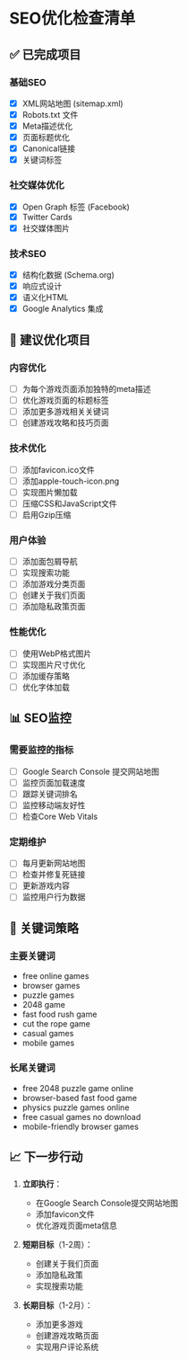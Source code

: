 # SEO优化检查清单

## ✅ 已完成项目

### 基础SEO
- [x] XML网站地图 (sitemap.xml)
- [x] Robots.txt 文件
- [x] Meta描述优化
- [x] 页面标题优化
- [x] Canonical链接
- [x] 关键词标签

### 社交媒体优化
- [x] Open Graph 标签 (Facebook)
- [x] Twitter Cards
- [x] 社交媒体图片

### 技术SEO
- [x] 结构化数据 (Schema.org)
- [x] 响应式设计
- [x] 语义化HTML
- [x] Google Analytics 集成

## 🔄 建议优化项目

### 内容优化
- [ ] 为每个游戏页面添加独特的meta描述
- [ ] 优化游戏页面的标题标签
- [ ] 添加更多游戏相关关键词
- [ ] 创建游戏攻略和技巧页面

### 技术优化
- [ ] 添加favicon.ico文件
- [ ] 添加apple-touch-icon.png
- [ ] 实现图片懒加载
- [ ] 压缩CSS和JavaScript文件
- [ ] 启用Gzip压缩

### 用户体验
- [ ] 添加面包屑导航
- [ ] 实现搜索功能
- [ ] 添加游戏分类页面
- [ ] 创建关于我们页面
- [ ] 添加隐私政策页面

### 性能优化
- [ ] 使用WebP格式图片
- [ ] 实现图片尺寸优化
- [ ] 添加缓存策略
- [ ] 优化字体加载

## 📊 SEO监控

### 需要监控的指标
- [ ] Google Search Console 提交网站地图
- [ ] 监控页面加载速度
- [ ] 跟踪关键词排名
- [ ] 监控移动端友好性
- [ ] 检查Core Web Vitals

### 定期维护
- [ ] 每月更新网站地图
- [ ] 检查并修复死链接
- [ ] 更新游戏内容
- [ ] 监控用户行为数据

## 🎯 关键词策略

### 主要关键词
- free online games
- browser games
- puzzle games
- 2048 game
- fast food rush game
- cut the rope game
- casual games
- mobile games

### 长尾关键词
- free 2048 puzzle game online
- browser-based fast food game
- physics puzzle games online
- free casual games no download
- mobile-friendly browser games

## 📈 下一步行动

1. **立即执行**：
   - 在Google Search Console提交网站地图
   - 添加favicon文件
   - 优化游戏页面meta信息

2. **短期目标**（1-2周）：
   - 创建关于我们页面
   - 添加隐私政策
   - 实现搜索功能

3. **长期目标**（1-2月）：
   - 添加更多游戏
   - 创建游戏攻略页面
   - 实现用户评论系统
